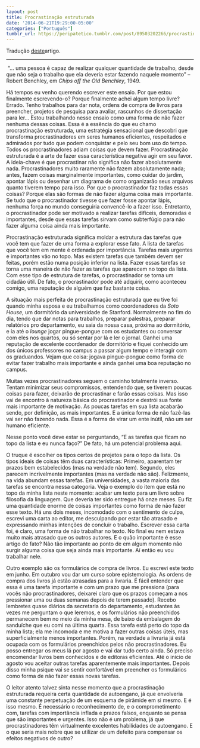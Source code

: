 ```yaml
---
layout: post
title: Procrastinação estruturada
date: '2014-06-21T19:29:00-05:00'
categories: ["Português"]
tumblr_url: https://peripatetico.tumblr.com/post/89503202266/procrastina%C3%A7%C3%A3o-estruturada
---
```

Tradução [deste](http://www.structuredprocrastination.com/index.php)artigo.

* * *

&nbsp;“… uma pessoa é capaz de realizar qualquer quantidade de trabalho, desde que não seja o trabalho que ela deveria estar fazendo naquele momento” – Robert Benchley, em _Chips off the Old Benchley_, 1949.

Há tempos eu venho querendo escrever este ensaio. Por que estou finalmente escrevendo-o? Porque finalmente achei algum tempo livre? Errado. Tenho trabalhos para dar nota, ordens de compra de livros para preencher, projetos de pesquisa para avaliar, rascunhos de dissertação para ler… Estou trabalhando nesse ensaio como uma forma de não fazer nenhuma dessas coisas. Essa é a essência do que eu chamo procrastinação estruturada, uma estratégia sensacional que descobri que transforma procrastinadores em seres humanos eficientes, respeitados e admirados por tudo que podem conquistar e pelo seu bom uso do tempo. Todos os procrastinadores adiam coisas que devem fazer. Procrastinação estruturada é a arte de fazer essa característica negativa agir em seu favor. A ideia-chave é que procrastinar não significa não fazer absolutamente nada. Procrastinadores muito raramente não fazem absolutamente nada; antes, fazem coisas marginalmente importantes, como cuidar do jardim, apontar lápis ou desenhar um diagrama de como organizarão seus arquivos quanto tiverem tempo para isso. Por que o procrastinador faz todas essas coisas? Porque elas são formas de não fazer alguma coisa mais importante. Se tudo que o procrastinador tivesse que fazer fosse apontar lápis, nenhuma força no mundo conseguiria convencê-lo a fazer isso. Entretanto, o procrastinador pode ser motivado a realizar tarefas difíceis, demoradas e importantes, desde que essas tarefas sirvam como subterfúgio para não fazer alguma coisa ainda mais importante.

Procrastinação estruturada significa moldar a estrutura das tarefas que você tem que fazer de uma forma a explorar esse fato. A lista de tarefas que você tem em mente é ordenada por importância. Tarefas mais urgentes e importantes vão no topo. Mas existem tarefas que também devem ser feitas, porém estão numa posição inferior na lista. Fazer essas tarefas se torna uma maneira de não fazer as tarefas que aparecem no topo da lista.&nbsp; Com esse tipo de estrutura de tarefas, o procrastinador se torna um cidadão útil. De fato, o procrastinador pode até adquirir, como aconteceu comigo, uma reputação de alguém que faz bastante coisa.

<!-- more -->

A situação mais perfeita de procrastinação estruturada que eu tive foi quando minha esposa e eu trabalhamos como coordenadores da _Soto House_, um dormitório da universidade de Stanford. Normalmente no fim do dia, tendo que dar notas para trabalhos, preparar palestras, preparar relatórios pro departamento, eu saía da nossa casa, próxima ao dormitório, e ia até o _lounge_ jogar pingue-pongue com os estudantes ou conversar com eles nos quartos, ou só sentar por lá e ler o jornal. Ganhei uma reputação de excelente coordenador de dormitório e fiquei conhecido um dos únicos professores no campus a passar algum tempo e interagir com os graduandos. Vejam que coisa: jogava pingue-pongue como forma de evitar fazer trabalho mais importante e ainda ganhei uma boa reputação no campus.

Muitas vezes procrastinadores seguem o caminho totalmente inverso. Tentam minimizar seus compromissos, entendendo que, se tiverem poucas coisas para fazer, deixarão de procrastinar e farão essas coisas. Mas isso vai de encontro à natureza básica do procrastinador e destrói sua fonte mais importante de motivação. As poucas tarefas em sua lista acabarão sendo, por definição, as mais importantes. E a única forma de não fazê-las vai ser não fazendo nada. Essa é a forma de virar um ente inútil, não um ser humano eficiente.

Nesse ponto você deve estar se perguntando, “E as tarefas que ficam no topo da lista e eu nunca faço?” De fato, há um potencial problema aqui.

O truque é escolher os tipos certos de projetos para o topo da lista. Os tipos ideais de coisas têm duas características: Primeiro, aparentam ter prazos bem estabelecidos (mas na verdade não tem). Segundo, eles parecem incrivelmente importantes (mas na verdade não são). Felizmente, na vida abundam essas tarefas. Em universidades, a vasta maioria das tarefas se encontra nessa categoria. Veja o exemplo do item que está no topo da minha lista neste momento: acabar um texto para um livro sobre filosofia da linguagem. Que deveria ter sido entregue há onze meses. Eu fiz uma quantidade enorme de coisas importantes como forma de não fazer esse texto. Há uns dois meses, incomodado com o sentimento de culpa, escrevi uma carta ao editor, me desculpando por estar tão atrasado e expressando minhas intenções de concluir o trabalho. Escrever essa carta foi, é claro, uma forma de não trabalhar no texto. No final eu nem estava muito mais atrasado que os outros autores. E o quão importante é esse artigo de fato? Não tão importante ao ponto de em algum momento não surgir alguma coisa que seja ainda mais importante. Aí então eu vou trabalhar nele.

Outro exemplo são os formulários de compra de livros. Eu escrevi este texto em junho. Em outubro vou dar um curso sobre epistemologia. As ordens de compra dos livros já estão atrasadas para a livraria. É fácil entender que essa é uma tarefa importante e com um prazo que me pressiona (para vocês não procrastinadores, deixarei claro que os prazos começam a nos pressionar uma ou duas semanas depois de terem passado). Recebo lembretes quase diários da secretaria do departamento, estudantes às vezes me perguntam o que leremos, e os formulários não preenchidos permanecem bem no meio da minha mesa, de baixo da embalagem do sanduíche que eu comi na última quarta. Essa tarefa está perto do topo da minha lista; ela me incomoda e me motiva a fazer outras coisas úteis, mas superficialmente menos importantes. Porém, na verdade a livraria já está ocupada com os formulários preenchidos pelos não procrastinadores. Eu posso entregar os meus lá por agosto e vai dar tudo certo ainda. Só preciso encomendar livros bem conhecidos e de editoras eficientes. Até o início de agosto vou aceitar outras tarefas aparentemente mais importantes. Depois disso minha psique vai se sentir confortável em preencher os formulários como forma de não fazer essas novas tarefas.

O leitor atento talvez sinta nesse momento que a procrastinação estruturada requeira certa quantidade de autoengano, já que envolveria uma constante perpetuação de um esquema de pirâmide em si mesmo. E é isso mesmo. É necessário o reconhecimento de, e o comprometimento com, tarefas com importância inflada e prazos falsos, enquanto se pensa que são importantes e urgentes. Isso não é um problema, já que procrastinadores têm virtualmente excelentes habilidades de autoengano. E o que seria mais nobre que se utilizar de um defeito para compensar os efeitos negativos de outro?

